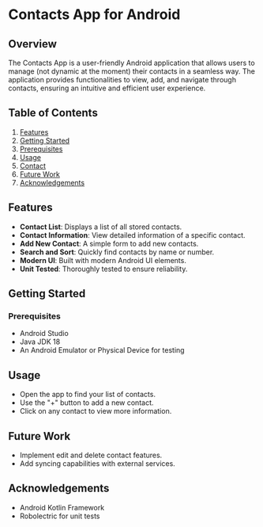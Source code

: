 # Contacts App for Android

## Overview

The Contacts App is a user-friendly Android application that allows users to manage (not dynamic at the moment) their contacts in a seamless way. The application provides functionalities to view, add, and navigate through contacts, ensuring an intuitive and efficient user experience.

## Table of Contents

1. [Features](#features)
2. [Getting Started](#getting-started)
3. [Prerequisites](#prerequisites)
4. [Usage](#usage)
5. [Contact](#contact)
6. [Future Work](#future-work)
7. [Acknowledgements](#acknowledgements)

## Features

- **Contact List**: Displays a list of all stored contacts.
- **Contact Information**: View detailed information of a specific contact.
- **Add New Contact**: A simple form to add new contacts.
- **Search and Sort**: Quickly find contacts by name or number.
- **Modern UI**: Built with modern Android UI elements.
- **Unit Tested**: Thoroughly tested to ensure reliability.

## Getting Started

### Prerequisites

- Android Studio
- Java JDK 18
- An Android Emulator or Physical Device for testing


## Usage

- Open the app to find your list of contacts.
- Use the "+" button to add a new contact.
- Click on any contact to view more information.

## Future Work

- Implement edit and delete contact features.
- Add syncing capabilities with external services.


## Acknowledgements

- Android Kotlin Framework
- Robolectric for unit tests

